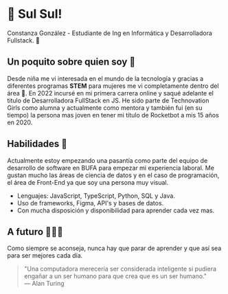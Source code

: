 # 👋 Sul Sul! 

Constanza González - Estudiante de Ing en Informática y Desarrolladora Fullstack. 🚀  

## Un poquito sobre quien soy 🩷

Desde niña me vi interesada en el mundo de la tecnología y gracias a diferentes programas **STEM** para mujeres me vi completamente dentro del área 📖. En 2022 incursé en mi primera carrera online y saqué adelante el titulo de Desarrolladora FullStack en JS. He sido parte de Technovation Girls como alumna y actualmente como mentora y también fui (en su tiempo) la persona mas joven en tener mi título de Rocketbot a mis 15 años en 2020.

## Habilidades 🧠

Actualmente estoy empezando una pasantía como parte del equipo de desarrollo de software en BUFA para empezar mi experiencia laboral. Me gustan mucho las áreas de ciencia de datos y en el caso de programación, el área de Front-End ya que soy una persona muy visual. 

- Lenguajes: JavaScript, TypeScript, Python, SQL y Java.
- Uso de frameworks, Figma, API's y bases de datos.
- Con mucha disposición y disponibilidad para aprender cada vez mas.

## A futuro 👩🏻‍💻

Como siempre se aconseja, nunca hay que parar de aprender y que así sea para ser mejores cada día.

> "Una computadora merecería ser considerada inteligente si pudiera engañar a un ser humano para que crea que es un ser humano."  
> — Alan Turing
